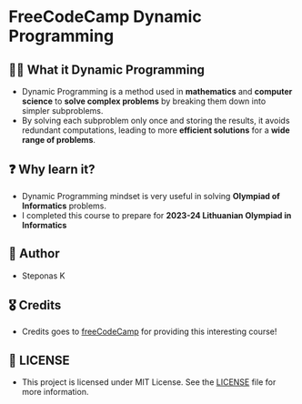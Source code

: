# FreeCodeCamp Dynamic Programming 

## 🧑‍💻 What it Dynamic Programming
- Dynamic Programming is a method used in __mathematics__ and __computer science__ to __solve complex problems__ by breaking them down into simpler subproblems.
- By solving each subproblem only once and storing the results, it avoids redundant computations, leading to more __efficient solutions__ for a __wide range of problems__.

## ❓ Why learn it?
- Dynamic Programming mindset is very useful in solving __Olympiad of Informatics__ problems.
- I completed this course to prepare for __2023-24 Lithuanian Olympiad in Informatics__


## 👑 Author
- Steponas K

## 🎖️ Credits
- Credits goes to [freeCodeCamp](https://www.freecodecamp.org/) for providing this interesting course! 
## 📜 LICENSE
- This project is licensed under MIT License. See the [LICENSE](LICENSE) file for more information.
